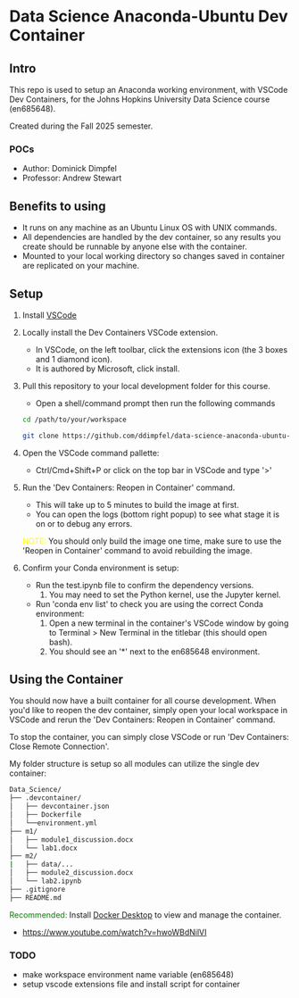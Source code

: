 # Data Science Anaconda-Ubuntu Dev Container

## Intro

This repo is used to setup an Anaconda working environment, with VSCode Dev Containers, for the Johns Hopkins University Data Science course (en685648).

Created during the Fall 2025 semester.

### POCs

- Author: Dominick Dimpfel
- Professor: Andrew Stewart

## Benefits to using

- It runs on any machine as an Ubuntu Linux OS with UNIX commands.
- All dependencies are handled by the dev container, so any results you create should be runnable by anyone else with the container.
- Mounted to your local working directory so changes saved in container are replicated on your machine.

## Setup

1. Install [VSCode](https://code.visualstudio.com/download)
2. Locally install the Dev Containers VSCode extension.

   - In VSCode, on the left toolbar, click the extensions icon (the 3 boxes and 1 diamond icon).
   - It is authored by Microsoft, click install.

3. Pull this repository to your local development folder for this course.

   - Open a shell/command prompt then run the following commands

   ```sh
   cd /path/to/your/workspace

   git clone https://github.com/ddimpfel/data-science-anaconda-ubuntu-dev-container.git
   ```

4. Open the VSCode command pallette:

   - Ctrl/Cmd+Shift+P or click on the top bar in VSCode and type '>'

5. Run the 'Dev Containers: Reopen in Container' command.

   - This will take up to 5 minutes to build the image at first.
   - You can open the logs (bottom right popup) to see what stage it is on or to debug any errors.

   <span style='color: yellow;'>NOTE:</span> You should only build the image one time, make sure to use the 'Reopen in Container' command to avoid rebuilding the image.

6. Confirm your Conda environment is setup:

   - Run the test.ipynb file to confirm the dependency versions.
     1. You may need to set the Python kernel, use the Jupyter kernel.
   - Run 'conda env list' to check you are using the correct Conda environment:
     1. Open a new terminal in the container's VSCode window by going to Terminal > New Terminal in the titlebar (this should open bash).
     2. You should see an '\*' next to the en685648 environment.

## Using the Container

You should now have a built container for all course development. When you'd like to reopen the dev container, simply open your local workspace in VSCode and rerun the 'Dev Containers: Reopen in Container' command.

To stop the container, you can simply close VSCode or run 'Dev Containers: Close Remote Connection'.

My folder structure is setup so all modules can utilize the single dev container:

```sh
Data_Science/
├── .devcontainer/
│   ├── devcontainer.json
│   ├── Dockerfile
│   └──environment.yml
├── m1/
│   ├── module1_discussion.docx
│   └── lab1.docx
├── m2/
|   ├── data/...
│   ├── module2_discussion.docx
│   └── lab2.ipynb
├── .gitignore
├── README.md
```

<span style='color: green;'>Recommended:</span> Install [Docker Desktop](https://www.docker.com/products/docker-desktop/) to view and manage the container.

- https://www.youtube.com/watch?v=hwoWBdNilVI

### TODO

- make workspace environment name variable (en685648)
- setup vscode extensions file and install script for container
